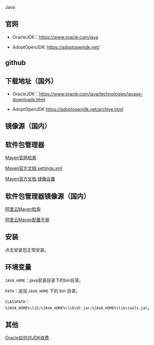Java


## 官网

- OracleJDK：https://www.oracle.com/java

- AdoptOpenJDK: https://adoptopenjdk.net/

## github

## 下载地址（国外）

- OracleJDK：https://www.oracle.com/java/technologies/javase-downloads.html

- AdoptOpenJDK
https://adoptopenjdk.net/archive.html

## 镜像源（国内）

## 软件包管理器

[Maven官网检索](https://search.maven.org/)

[Maven官方文档 settings.xml](https://maven.apache.org/settings.html)

[Maven官方文档 镜像设置](https://maven.apache.org/guides/mini/guide-mirror-settings.html)

## 软件包管理器镜像源（国内）
[阿里云Maven检索](https://maven.aliyun.com/mvn/search)

[阿里云Maven配置手册](https://help.aliyun.com/document_detail/102512.html)


## 安装
点击安装包正常安装。

## 环境变量
`JAVA_HOME`：java安装目录下的bin目录。

`PATH`：追加 `JAVA_HOME` 下的 bin 目录。

`CLASSPATH`：`%JAVA_HOME%\lib;%JAVA_HOME%\lib\dt.jar;%JAVA_HOME%\lib\tools.jar`。

## 其他

[Oracle如何对JDK收费](https://zhuanlan.zhihu.com/p/64731331)